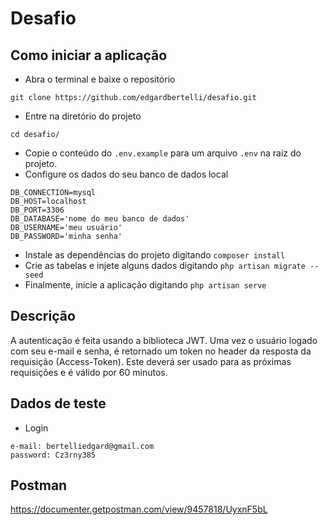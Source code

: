 # Desafio

## Como iniciar a aplicação

- Abra o terminal e baixe o repositório

`git clone https://github.com/edgardbertelli/desafio.git`

- Entre na diretório do projeto

`cd desafio/`

- Copie o conteúdo do `.env.example` para um arquivo `.env` na raiz do projeto.
- Configure os dados do seu banco de dados local
```
DB_CONNECTION=mysql
DB_HOST=localhost
DB_PORT=3306
DB_DATABASE='nome do meu banco de dados'
DB_USERNAME='meu usuário'
DB_PASSWORD='minha senha'
```
- Instale as dependências do projeto digitando `composer install`
- Crie as tabelas e injete alguns dados digitando `php artisan migrate --seed`
- Finalmente, inicie a aplicação digitando `php artisan serve`

## Descrição

A autenticação é feita usando a biblioteca JWT. Uma vez o usuário logado com seu e-mail e senha, é retornado um token no header da resposta da requisição (Access-Token). Este deverá ser usado para as próximas requisições e é válido por 60 minutos.

## Dados de teste
- Login
```
e-mail: bertelliedgard@gmail.com
password: Cz3rny385
```

## Postman
https://documenter.getpostman.com/view/9457818/UyxnF5bL
